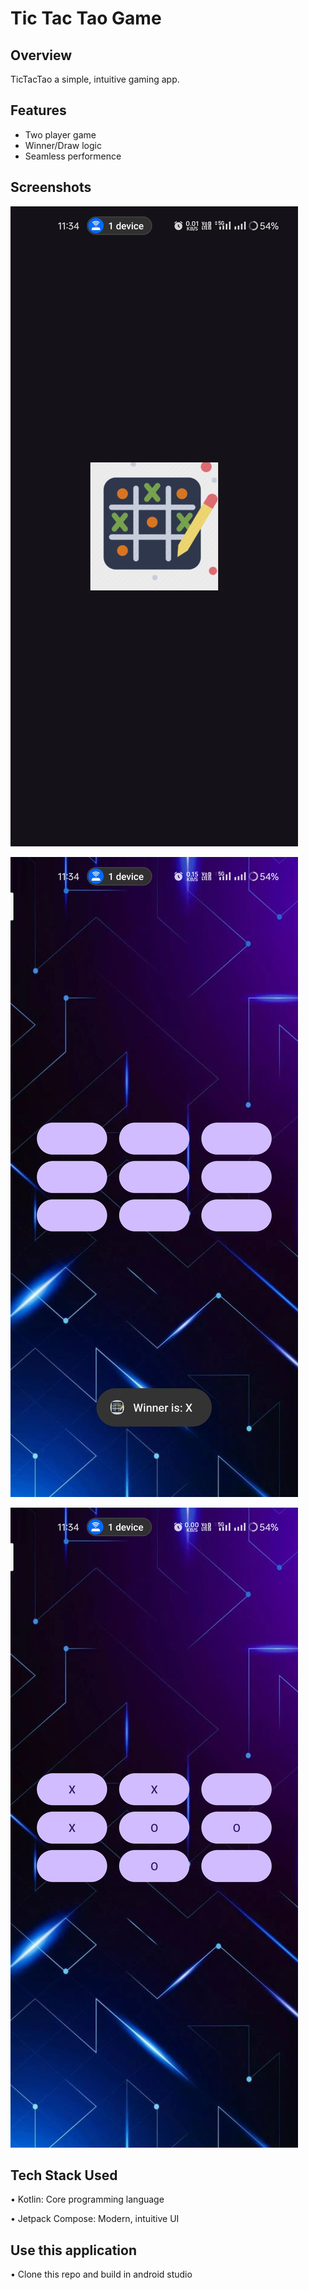 

# Tic Tac Tao Game




## Overview

TicTacTao a simple, intuitive gaming app.


## Features


- Two player game
- Winner/Draw logic
- Seamless performence
## Screenshots



![App Screenshot](https://github.com/Pujadas080907/TicTacToe-Game/blob/main/tic1.jpg)

![App Screenshot](https://github.com/Pujadas080907/TicTacToe-Game/blob/main/tic2.jpg)

![App Screenshot](https://github.com/Pujadas080907/TicTacToe-Game/blob/main/tic3.jpg)





## Tech Stack Used

• Kotlin: Core programming language

• Jetpack Compose: Modern, intuitive UI


## Use this application

• Clone this repo and build in android studio
